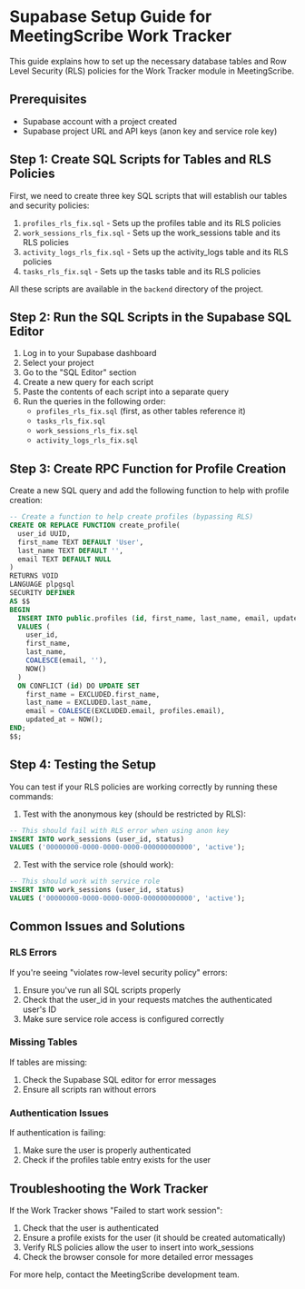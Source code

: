 # Supabase Setup Guide for MeetingScribe Work Tracker

This guide explains how to set up the necessary database tables and Row Level Security (RLS) policies for the Work Tracker module in MeetingScribe.

## Prerequisites

- Supabase account with a project created
- Supabase project URL and API keys (anon key and service role key)

## Step 1: Create SQL Scripts for Tables and RLS Policies

First, we need to create three key SQL scripts that will establish our tables and security policies:

1. `profiles_rls_fix.sql` - Sets up the profiles table and its RLS policies
2. `work_sessions_rls_fix.sql` - Sets up the work_sessions table and its RLS policies
3. `activity_logs_rls_fix.sql` - Sets up the activity_logs table and its RLS policies
4. `tasks_rls_fix.sql` - Sets up the tasks table and its RLS policies

All these scripts are available in the `backend` directory of the project.

## Step 2: Run the SQL Scripts in the Supabase SQL Editor

1. Log in to your Supabase dashboard
2. Select your project
3. Go to the "SQL Editor" section
4. Create a new query for each script
5. Paste the contents of each script into a separate query
6. Run the queries in the following order:
   - `profiles_rls_fix.sql` (first, as other tables reference it)
   - `tasks_rls_fix.sql`
   - `work_sessions_rls_fix.sql`
   - `activity_logs_rls_fix.sql`

## Step 3: Create RPC Function for Profile Creation

Create a new SQL query and add the following function to help with profile creation:

```sql
-- Create a function to help create profiles (bypassing RLS)
CREATE OR REPLACE FUNCTION create_profile(
  user_id UUID,
  first_name TEXT DEFAULT 'User',
  last_name TEXT DEFAULT '',
  email TEXT DEFAULT NULL
)
RETURNS VOID
LANGUAGE plpgsql
SECURITY DEFINER
AS $$
BEGIN
  INSERT INTO public.profiles (id, first_name, last_name, email, updated_at)
  VALUES (
    user_id,
    first_name,
    last_name,
    COALESCE(email, ''),
    NOW()
  )
  ON CONFLICT (id) DO UPDATE SET
    first_name = EXCLUDED.first_name,
    last_name = EXCLUDED.last_name,
    email = COALESCE(EXCLUDED.email, profiles.email),
    updated_at = NOW();
END;
$$;
```

## Step 4: Testing the Setup

You can test if your RLS policies are working correctly by running these commands:

1. Test with the anonymous key (should be restricted by RLS):
```sql
-- This should fail with RLS error when using anon key
INSERT INTO work_sessions (user_id, status)
VALUES ('00000000-0000-0000-0000-000000000000', 'active');
```

2. Test with the service role (should work):
```sql
-- This should work with service role
INSERT INTO work_sessions (user_id, status)
VALUES ('00000000-0000-0000-0000-000000000000', 'active');
```

## Common Issues and Solutions

### RLS Errors

If you're seeing "violates row-level security policy" errors:

1. Ensure you've run all SQL scripts properly
2. Check that the user_id in your requests matches the authenticated user's ID
3. Make sure service role access is configured correctly

### Missing Tables

If tables are missing:
1. Check the Supabase SQL editor for error messages
2. Ensure all scripts ran without errors

### Authentication Issues

If authentication is failing:
1. Make sure the user is properly authenticated
2. Check if the profiles table entry exists for the user

## Troubleshooting the Work Tracker

If the Work Tracker shows "Failed to start work session":

1. Check that the user is authenticated
2. Ensure a profile exists for the user (it should be created automatically)
3. Verify RLS policies allow the user to insert into work_sessions
4. Check the browser console for more detailed error messages

For more help, contact the MeetingScribe development team. 